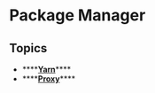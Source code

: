 # Package Manager

## Topics

* \*\*\*\*[**Yarn**](yarn.md)\*\*\*\*
* \*\*\*\*[**Proxy**](../../../../operational-systems/linux/how-to/proxy.md#proxy-for-npm)\*\*\*\*

